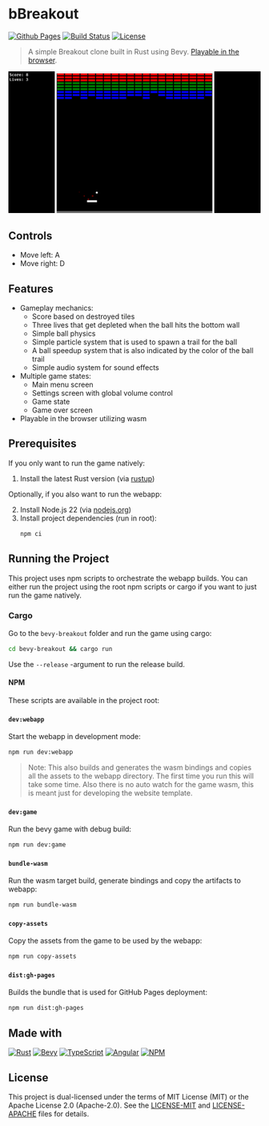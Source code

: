 # bBreakout

[![Github Pages](https://img.shields.io/badge/github%20pages-121013?style=for-the-badge&logo=github&logoColor=white)](https://aleksuo.github.io/bBreakout/)
[![Build Status](https://github.com/Aleksuo/bBreakout/actions/workflows/on-push-main.yaml/badge.svg)](https://github.com/Aleksuo/bBreakout/actions)
[![License](https://img.shields.io/badge/license-MIT%2FApache-blue.svg)](https://opensource.org/licenses/MIT)


> A simple Breakout clone built in Rust using Bevy. [Playable in the browser](https://aleksuo.github.io/bBreakout/).

![Game gif](samples/bbreakout_sample.gif)

## Controls
- Move left: A
- Move right: D

## Features
- Gameplay mechanics:
  - Score based on destroyed tiles
  - Three lives that get depleted when the ball hits the bottom wall
  - Simple ball physics
  - Simple particle system that is used to spawn a trail for the ball
  - A ball speedup system that is also indicated by the color of the ball trail
  - Simple audio system for sound effects
- Multiple game states:
  - Main menu screen
  - Settings screen with global volume control
  - Game state
  - Game over screen
- Playable in the browser utilizing wasm

## Prerequisites

If you only want to run the game natively:
1. Install the latest Rust version (via [rustup](https://rustup.rs/))

Optionally, if you also want to run the webapp:

2. Install Node.js 22 (via [nodejs.org](https://nodejs.org/))
3. Install project dependencies (run in root):
   ```bash
   npm ci
   ```
## Running the Project

This project uses npm scripts to orchestrate the webapp builds. You can either run the project using the root npm scripts or cargo if you want to just run the game natively.

### Cargo

Go to the `bevy-breakout` folder and run the game using cargo:

```bash
cd bevy-breakout && cargo run
``` 
Use the `--release` -argument to run the release build.

#### NPM
These scripts are available in the project root:

#### `dev:webapp`
Start the webapp in development mode:
  ```bash
  npm run dev:webapp
  ```
  > Note: This also builds and generates the wasm bindings and copies all the assets to the webapp directory. The first time you run this will take some time. Also there is no auto watch for the game wasm, this is meant just for developing the website template.

#### `dev:game`
Run the bevy game with debug build:

  ```bash
  npm run dev:game
  ```

#### `bundle-wasm`
Run the wasm target build, generate bindings and copy the artifacts to webapp:
```bash
npm run bundle-wasm
```
#### `copy-assets`
Copy the assets from the game to be used by the webapp:
```bash
npm run copy-assets
```
#### `dist:gh-pages`
Builds the bundle that is used for GitHub Pages deployment:
```bash
npm run dist:gh-pages
```

## Made with
[![Rust](https://img.shields.io/badge/rust-%23000000.svg?style=for-the-badge&logo=rust&logoColor=white)](https://www.rust-lang.org/)
[![Bevy](https://img.shields.io/badge/bevy-%23232326.svg?style=for-the-badge&logo=bevy&logoColor=white)](https://bevy.org/)
[![TypeScript](https://img.shields.io/badge/typescript-%23007ACC.svg?style=for-the-badge&logo=typescript&logoColor=white)](https://www.typescriptlang.org/)
[![Angular](https://img.shields.io/badge/angular-%23DD0031.svg?style=for-the-badge&logo=angular&logoColor=white)](https://angular.dev/)
[![NPM](https://img.shields.io/badge/NPM-%23CB3837.svg?style=for-the-badge&logo=npm&logoColor=white)](https://www.npmjs.com/)


## License

This project is dual-licensed under the terms of MIT License (MIT) or the Apache License 2.0 (Apache-2.0). See the [LICENSE-MIT](./LICENSE-MIT) and [LICENSE-APACHE](./LICENSE-APACHE) files for details.
